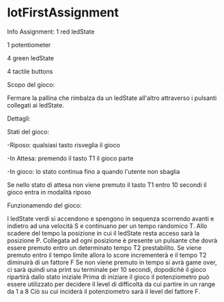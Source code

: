 # IotFirstAssignment

 Info Assignment:
  1 red ledState
  
  1 potentiometer
  
  4 green ledState
  
  4 tactile buttons
  
 Scopo del gioco:
 
   Fermare la pallina che rimbalza da un ledState all'altro attraverso i pulsanti collegati ai ledState.
   
 Dettagli:
 
  Stati del gioco:
  
   -Riposo: qualsiasi tasto risveglia il gioco
   
   -In Attesa: premendo il tasto T1 il gioco parte
   
   -In gioco: lo stato continua fino a quando l'utente non sbaglia
   
   Se nello stato di attesa non viene premuto il tasto T1 entro 10 secondi il gioco entra in modalità riposo
   
Funzionamendo del gioco:

I ledState verdi si accendono e spengono in sequenza scorrendo avanti e indietro ad una velocità S e continuano per un tempo randomico T.
Allo scadere del tempo la posizione in cui il ledState resta acceso sarà la posizione P.
Collegata ad ogni posizione è presente un pulsante che dovrà essere premuto entro un determinato tempo T2 prestabilito.
Se viene premuto entro il tempo limite allora lo score incrementerà e il tempo T2 diminuirà di un fattore F
Se non viene premuto in tempo si avrà game over, ci sarà quindi una print su terminale per 10 secondi, dopodichè il gioco ripartirà dallo stato iniziale
Prima di iniziare il gioco il potenziometro può essere utilizzato per decidere il level di difficoltà da cui partire in un range da 1 a 8
Ciò su cui inciderà il potenziometro sarà il level del fattore F.
